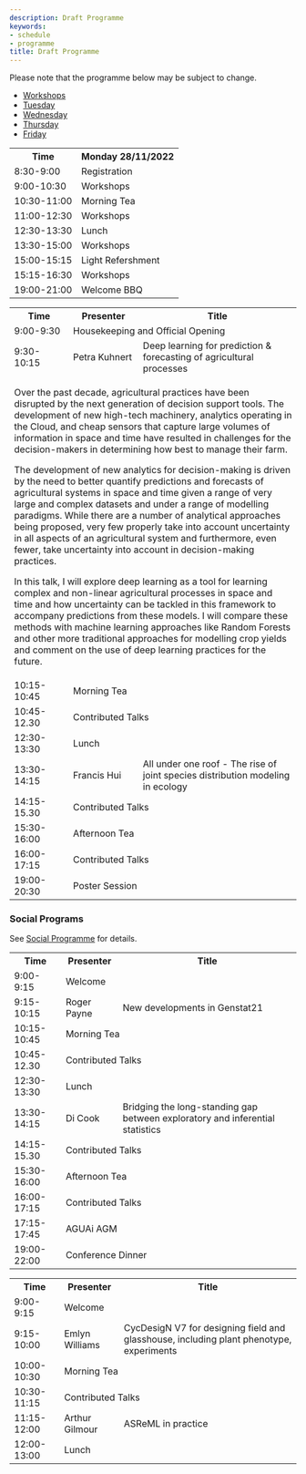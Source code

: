```yaml
---
description: Draft Programme
keywords:
- schedule
- programme
title: Draft Programme
---
```


Please note that the programme below may be subject to change.

<ul class="nav nav-tabs">
  <li class="nav-item">
    <a class="nav-link active" data-toggle="tab" href="#workshop">Workshops</a>
  </li>
  <li class="nav-item">
    <a class="nav-link" data-toggle="tab" href="#tuesday">Tuesday</a>
  </li>
  <li class="nav-item">
    <a class="nav-link" data-toggle="tab" href="#wednesday">Wednesday</a>
  </li>
  <li class="nav-item">
    <a class="nav-link" data-toggle="tab" href="#thursday">Thursday</a>
  </li>
  <li class="nav-item">
    <a class="nav-link" data-toggle="tab" href="#friday">Friday</a>
  </li>
</ul>

<div class="tab-content">
  <div class="tab-pane active" id="workshop">
          <table>
          <tr>
            <th>Time</th>
            <th>Monday 28/11/2022</th>
          </tr>
          <tr>
            <td>8:30-9:00</td>
            <td>Registration</td>
          </tr>
          <tr>
            <td>9:00-10:30</td>
            <td>Workshops</td>
          </tr>
          <tr>
            <td>10:30-11:00</td>
            <td>Morning Tea</td>
          </tr>
          <tr>
            <td>11:00-12:30</td>
            <td>Workshops</td>
          </tr>
          <tr>
            <td>12:30-13:30</td>
            <td>Lunch</td>
          </tr>
          <tr>
            <td>13:30-15:00</td>
            <td>Workshops</td>
          </tr>
          <tr>
            <td>15:00-15:15</td>
            <td>Light Refershment</td>
          </tr>
          <tr>
            <td>15:15-16:30</td>
            <td>Workshops</td>
          </tr>
          <tr class="tr-highlight">
            <td>19:00-21:00</td>
            <td>Welcome BBQ</td>
          </tr>
        </table>
  
  </div>
  <div class="tab-pane" id="tuesday">
            <table>
          <tr>
            <th>Time</th>
            <th>Presenter</th>
            <th>Title</th>
          </tr>
          <tr>
            <td >9:00-9:30</td>
            <td colspan=2   class="tr-highlight">Housekeeping and Official Opening</td>
          </tr>
          <tr class="clickable" data-toggle="collapse" data-target=".1collapsed">
            <td>9:30-10:15</td>
            <td>Petra Kuhnert</td>
            <td>Deep learning for prediction & forecasting of agricultural processes</td>
          </tr>
          <tr class="1collapsed collapse" aria-expanded="false" style="height: 0px;">
          <td colspan="3">
          <p>Over the past decade, agricultural practices have been disrupted by the next generation of decision support tools.  The development of new high-tech machinery, analytics operating in the Cloud, and cheap sensors that capture large volumes of information in space and time have resulted in challenges for the decision-makers in determining how best to manage their farm.</p>

<p>The development of new analytics for decision-making is driven by the need to better quantify predictions and forecasts of agricultural systems in space and time given a range of very large and complex datasets and under a range of modelling paradigms.   While there are a number of analytical approaches being proposed, very few properly take into account uncertainty in all aspects of an agricultural system and furthermore, even fewer, take uncertainty into account in decision-making practices.</p>

<p>In this talk, I will explore deep learning as a tool for learning complex and non-linear agricultural processes in space and time and how uncertainty can be tackled in this framework to accompany predictions from these models.  I will compare these methods with machine learning approaches like Random Forests and other more traditional approaches for modelling crop yields and comment on the use of deep learning practices for the future.  </p>
          </td>
          </tr>
          <tr>
            <td>10:15-10:45</td>
            <td colspan=2 class="tr-highlight">Morning Tea</td>
          </tr>
          <tr>
            <td>10:45-12.30</td>
            <td colspan=2>Contributed Talks</td>
          </tr>
          <tr>
            <td>12:30-13:30</td>
            <td colspan=2 class="tr-highlight">Lunch</td>
          </tr>
          <tr>
            <td>13:30-14:15</td>
            <td>Francis Hui</td>
            <td>All under one roof -  The rise of joint species distribution modeling in ecology</td>
          </tr>
          <tr>
            <td>14:15-15.30</td>
            <td colspan=2>Contributed Talks</td>
          </tr>
          <tr>
            <td>15:30-16:00</td>
            <td colspan=2 class="tr-highlight">Afternoon Tea</td>
          </tr>
          <tr>
            <td>16:00-17:15</td>
            <td  colspan=2>Contributed Talks</td>
          </tr>
          <tr>
            <td>19:00-20:30</td>
            <td colspan=2  class="tr-highlight">Poster Session</td>
          </tr>
        </table>
  </div>
  <div class="tab-pane" id="wednesday">
         <h3>Social Programs</h3>
         See <a href="/social/">Social Programme</a> for details.
  </div>
  <div class="tab-pane" id="thursday">
              <table>
          <tr>
            <th>Time</th>
            <th>Presenter</th>
            <th>Title</th>
          </tr>
          <tr>
            <td >9:00-9:15</td>
            <td colspan=2   class="tr-highlight">Welcome</td>
          </tr>
          <tr>
            <td>9:15-10:15</td>
            <td>Roger Payne</td>
            <td>New developments in Genstat21</td>
          </tr>
          <tr>
            <td>10:15-10:45</td>
            <td colspan=2 class="tr-highlight">Morning Tea</td>
          </tr>
          <tr>
            <td>10:45-12.30</td>
            <td colspan=2>Contributed Talks</td>
          </tr>
          <tr>
            <td>12:30-13:30</td>
            <td colspan=2 class="tr-highlight">Lunch</td>
          </tr>
          <tr>
            <td>13:30-14:15</td>
            <td>Di Cook</td>
            <td>Bridging the long-standing gap between exploratory and inferential statistics</td>
          </tr>
          <tr>
            <td>14:15-15.30</td>
            <td colspan=2>Contributed Talks</td>
          </tr>
          <tr>
            <td>15:30-16:00</td>
            <td colspan=2 class="tr-highlight">Afternoon Tea</td>
          </tr>
          <tr>
            <td>16:00-17:15</td>
            <td  colspan=2>Contributed Talks</td>
          </tr>
          <tr>
            <td>17:15-17:45</td>
            <td  colspan=2>AGUAi AGM</td>
          </tr>
          <tr>
            <td>19:00-22:00</td>
            <td  colspan=2  class="tr-highlight">Conference Dinner</td>
          </tr>
        </table>
  
  </div>
  <div class="tab-pane" id="friday">
  
  <table>
          <tr>
            <th>Time</th>
            <th>Presenter</th>
            <th>Title</th>
          </tr>
          <tr>
            <td >9:00-9:15</td>
            <td colspan=2   class="tr-highlight">Welcome</td>
          </tr>
          <tr>
            <td>9:15-10:00</td>
            <td>Emlyn Williams</td>
            <td>CycDesigN V7 for designing field and glasshouse, including plant phenotype, experiments</td>
          </tr>
          <tr>
            <td>10:00-10:30</td>
            <td colspan=2 class="tr-highlight">Morning Tea</td>
          </tr>
          <tr>
            <td>10:30-11:15</td>
            <td colspan=2>Contributed Talks</td>
          </tr>
          <tr>
            <td>11:15-12:00</td>
            <td>Arthur Gilmour</td>
            <td>ASReML in practice</td>
          </tr>
          <tr>
            <td>12:00-13:00</td>
            <td colspan=2 class="tr-highlight">Lunch</td>
          </tr>
        </table>
  
  </div>
</div>

<br>
